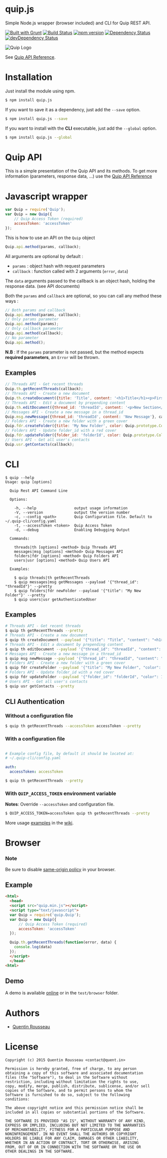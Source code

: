 # quip.js

Simple Node.js wrapper (browser included) and CLI for Quip REST API.

[![Built with Grunt](https://cdn.gruntjs.com/builtwith.png)](http://gruntjs.com/)
[![Build Status](https://travis-ci.org/kwent/quip.js.svg?branch=master)](https://travis-ci.org/kwent/quip.js)
[![npm version](https://img.shields.io/npm/v/quip.js.svg?style=flat)](https://www.npmjs.com/package/quip.js)
[![Dependency Status](https://david-dm.org/kwent/quip.js.svg?theme=shields.io)](https://www.npmjs.com/package/quip.js)
[![devDependency Status](https://david-dm.org/kwent/quip.js/dev-status.svg?theme=shields.io)](https://www.npmjs.com/package/quip.js)

![Quip Logo](https://github.com/kwent/quip.js/blob/master/assets/quip_logo.png?raw=1)

See [Quip API Reference](https://quip.com/api/reference).

# Installation

Just install the module using npm.

```bash
$ npm install quip.js
```

If you want to save it as a dependency, just add the `--save` option.

```bash
$ npm install quip.js --save
```

If you want to install with the **CLI** executable, just add the `--global` option.

```bash
$ npm install quip.js --global
```

# Quip API

This is a simple presentation of the Quip API and its methods.
To get more information (parameters, response data, ...) use the [Quip API Reference](https://quip.com/api/reference)

# Javascript wrapper

```js
var Quip = require('Quip');
var Quip = new Quip({
    // Quip Access Token (required)
    accessToken: 'accessToken'
});
```

This is how to use an API on the `Quip` object

```js
Quip.api.method(params, callback);
```

All arguments are optional by default :
- `params` : object hash with request parameters
- `callback` : function called with 2 arguments (`error`, `data`)

The `data` arguments passed to the callback is an object hash, holding the response data. (see API documents)

Both the `params` and `callback` are optional, so you can call any method these ways :

```js
// Both params and callback
Quip.api.method(params, callback);
// Only params parameter
Quip.api.method(params);
// Only callback parameter
Quip.api.method(callback);
// No parameter
Quip.api.method();
```

**N.B** : If the `params` parameter is not passed, but the method expects **required parameters**, an `Error` will be
thrown.

## Examples

```js
// Threads API - Get recent threads
Quip.th.getRecentThreads(callback);
// Threads API - Create a new document
Quip.th.createDocument({title: 'Title', content: '<h1>Title</h1><p>First paragraph</p>'}, callback);
// Threads API - Edit a document by prepending content
Quip.th.editDocument({thread_id: 'threadId', content: '<p>New Section</p>', location: Quip.prototype.Operation.PREPEND}, callback);
// Messages API - Create a new message in a thread_id
Quip.msg.newMessage({thread_id: 'threadId', content: 'New Message'}, callback);
// Folders API - Create a new folder with a green cover
Quip.fdr.createFolder({title: 'My New Folder', color: Quip.prototype.Color.GREEN}, callback);
// Folders API - Update folder_id with a red cover
Quip.fdr.updateFolder({folder_id: 'folderId', color: Quip.prototype.Color.RED}, callback);
// Users API - Get all user's contacts
Quip.usr.getContacts(callback);

```
# CLI

```
$ quip --help
Usage: quip [options]

  Quip Rest API Command Line

  Options:

    -h, --help                 output usage information
    -V, --version              output the version number
    -c, --config <path>        Quip Configuration file. Default to ~/.quip-cli/config.yaml
    -t, --accessToken <token>  Quip Access Token
    -d, --debug                Enabling Debugging Output

  Commands:

    threads|th [options] <method> Quip Threads API
    messages|msg [options] <method> Quip Messages API
    folders|fdr [options] <method> Quip Folders API
    users|usr [options] <method> Quip Users API

  Examples:

    $ quip threads|th getRecentThreads
    $ quip messages|msg getMessages --payload '{"thread_id": "threadId"}' --pretty
    $ quip folders|fdr newFolder --payload '{"title": "My New Folder"}' --pretty
    $ quip users|usr getAuthenticatedUser
```
## Examples

```bash
# Threads API - Get recent threads
$ quip th getRecentThreads --pretty
# Threads API - Create a new document
$ quip th createDocument --payload '{"title": "Title", "content": "<h1>Title</h1><p>First paragraph</p>"}' --pretty
# Threads API - Edit a document by prepending content
$ quip th editDocument --payload '{"thread_id": "threadId", "content": "<p>New Section</p>", "location": 1}' --pretty
# Messages API - Create a new message in a thread_id
$ quip msg newMessage --payload '{"thread_id": "threadId", "content": "New Message"}' --pretty
# Folders API - Create a new folder with a green cover
$ quip fdr createFolder --payload '{"title": "My New Folder", "color": 3}' --pretty
# Folders API - Update folder_id with a red cover
$ quip fdr updateFolder --payload '{"folder_id": "folderId", "color": 1}' --pretty
# Users API - Get all user's contacts
$ quip usr getContacts --pretty
```


## CLI Authentication

### Without a configuration file

```bash
$ quip th getRecentThreads --accessToken accessToken --pretty
```

### With a configuration file

```yaml

# Example config file, by default it should be located at:
# ~/.quip-cli/config.yaml

auth:
  accessToken: accessToken
```

```bash
$ quip th getRecentThreads --pretty
```

### With `QUIP_ACCESS_TOKEN` environment variable

**Notes**: Override `--accessToken` and configuration file.

```bash
$ QUIP_ACCESS_TOKEN=accessToken quip th getRecentThreads --pretty
```

More usage [examples](https://github.com/kwent/quip.js/wiki/CLI) in the [wiki](https://github.com/kwent/quip.js/wiki).

# Browser

### Note

Be sure to disable [same-origin policy](http://en.wikipedia.org/wiki/Same-origin_policy) in your browser.

## Example

```html
<html>
  <head>
  <script src="quip.min.js"></script>
  <script type="text/javascript">
  var Quip = require('quip.Quip');
  var Quip = new Quip({
      // Quip Access Token (required)
      accessToken: 'accessToken'
  });

  Quip.th.getRecentThreads(function(error, data) {
    console.log(data)  
  });
  </script>
  </head>
<html>
```

## Demo

A demo is available [online](http://kwent.github.io/quip.js/) or in the `test/browser` folder.

# Authors

- [Quentin Rousseau](https://github.com/kwent)

# License

```plain
Copyright (c) 2015 Quentin Rousseau <contact@quent.in>

Permission is hereby granted, free of charge, to any person
obtaining a copy of this software and associated documentation
files (the "Software"), to deal in the Software without
restriction, including without limitation the rights to use,
copy, modify, merge, publish, distribute, sublicense, and/or sell
copies of the Software, and to permit persons to whom the
Software is furnished to do so, subject to the following
conditions:

The above copyright notice and this permission notice shall be
included in all copies or substantial portions of the Software.

THE SOFTWARE IS PROVIDED "AS IS", WITHOUT WARRANTY OF ANY KIND,
EXPRESS OR IMPLIED, INCLUDING BUT NOT LIMITED TO THE WARRANTIES
OF MERCHANTABILITY, FITNESS FOR A PARTICULAR PURPOSE AND
NONINFRINGEMENT. IN NO EVENT SHALL THE AUTHORS OR COPYRIGHT
HOLDERS BE LIABLE FOR ANY CLAIM, DAMAGES OR OTHER LIABILITY,
WHETHER IN AN ACTION OF CONTRACT, TORT OR OTHERWISE, ARISING
FROM, OUT OF OR IN CONNECTION WITH THE SOFTWARE OR THE USE OR
OTHER DEALINGS IN THE SOFTWARE.
```
